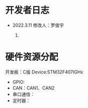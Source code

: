 # 开发者日志
- 2022.3.11 修改人：罗俊宇
    
    1.

# 硬件资源分配
开发板：C版
Device:STM32F407IGHx

 - GPIO:
 - CAN：CAN1、CAN2
 - 串口通信：
 - 定时器：